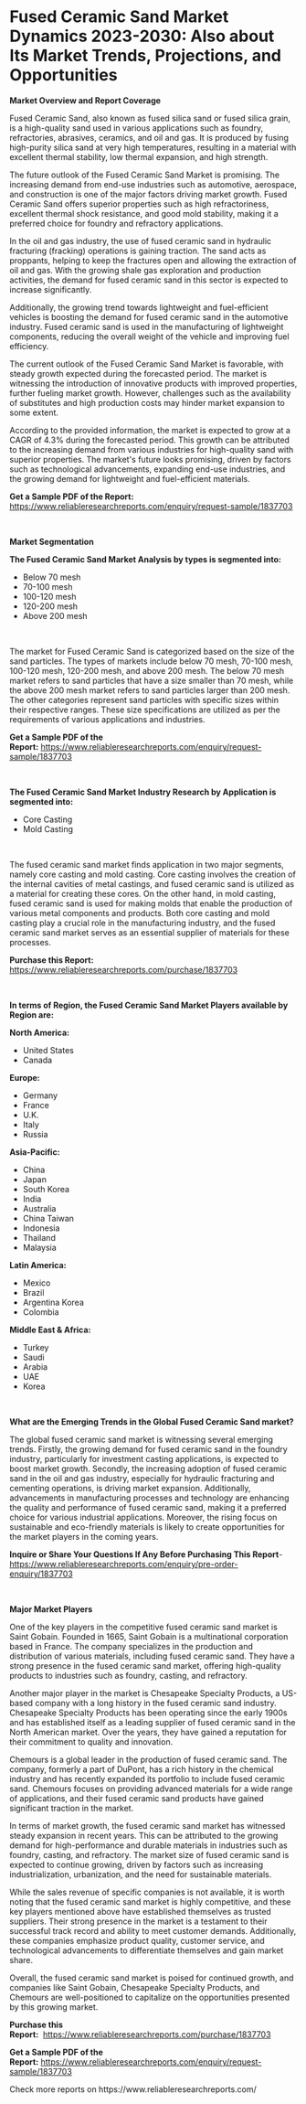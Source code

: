 <p><h1>Fused Ceramic Sand Market Dynamics 2023-2030: Also about Its Market Trends, Projections, and Opportunities</h1></p><p><strong>Market Overview and Report Coverage</strong></p>
<p><p>Fused Ceramic Sand, also known as fused silica sand or fused silica grain, is a high-quality sand used in various applications such as foundry, refractories, abrasives, ceramics, and oil and gas. It is produced by fusing high-purity silica sand at very high temperatures, resulting in a material with excellent thermal stability, low thermal expansion, and high strength.</p><p>The future outlook of the Fused Ceramic Sand Market is promising. The increasing demand from end-use industries such as automotive, aerospace, and construction is one of the major factors driving market growth. Fused Ceramic Sand offers superior properties such as high refractoriness, excellent thermal shock resistance, and good mold stability, making it a preferred choice for foundry and refractory applications.</p><p>In the oil and gas industry, the use of fused ceramic sand in hydraulic fracturing (fracking) operations is gaining traction. The sand acts as proppants, helping to keep the fractures open and allowing the extraction of oil and gas. With the growing shale gas exploration and production activities, the demand for fused ceramic sand in this sector is expected to increase significantly.</p><p>Additionally, the growing trend towards lightweight and fuel-efficient vehicles is boosting the demand for fused ceramic sand in the automotive industry. Fused ceramic sand is used in the manufacturing of lightweight components, reducing the overall weight of the vehicle and improving fuel efficiency.</p><p>The current outlook of the Fused Ceramic Sand Market is favorable, with steady growth expected during the forecasted period. The market is witnessing the introduction of innovative products with improved properties, further fueling market growth. However, challenges such as the availability of substitutes and high production costs may hinder market expansion to some extent.</p><p>According to the provided information, the market is expected to grow at a CAGR of 4.3% during the forecasted period. This growth can be attributed to the increasing demand from various industries for high-quality sand with superior properties. The market's future looks promising, driven by factors such as technological advancements, expanding end-use industries, and the growing demand for lightweight and fuel-efficient materials.</p></p>
<p><strong>Get a Sample PDF of the Report:</strong> <a href="https://www.reliableresearchreports.com/enquiry/request-sample/1837703">https://www.reliableresearchreports.com/enquiry/request-sample/1837703</a></p>
<p>&nbsp;</p>
<p><strong>Market Segmentation</strong></p>
<p><strong>The Fused Ceramic Sand Market Analysis by types is segmented into:</strong></p>
<p><ul><li>Below 70 mesh</li><li>70-100 mesh</li><li>100-120 mesh</li><li>120-200 mesh</li><li>Above 200 mesh</li></ul></p>
<p>&nbsp;</p>
<p><p>The market for Fused Ceramic Sand is categorized based on the size of the sand particles. The types of markets include below 70 mesh, 70-100 mesh, 100-120 mesh, 120-200 mesh, and above 200 mesh. The below 70 mesh market refers to sand particles that have a size smaller than 70 mesh, while the above 200 mesh market refers to sand particles larger than 200 mesh. The other categories represent sand particles with specific sizes within their respective ranges. These size specifications are utilized as per the requirements of various applications and industries.</p></p>
<p><strong>Get a Sample PDF of the Report:</strong>&nbsp;<a href="https://www.reliableresearchreports.com/enquiry/request-sample/1837703">https://www.reliableresearchreports.com/enquiry/request-sample/1837703</a></p>
<p>&nbsp;</p>
<p><strong>The Fused Ceramic Sand Market Industry Research by Application is segmented into:</strong></p>
<p><ul><li>Core Casting</li><li>Mold Casting</li></ul></p>
<p>&nbsp;</p>
<p><p>The fused ceramic sand market finds application in two major segments, namely core casting and mold casting. Core casting involves the creation of the internal cavities of metal castings, and fused ceramic sand is utilized as a material for creating these cores. On the other hand, in mold casting, fused ceramic sand is used for making molds that enable the production of various metal components and products. Both core casting and mold casting play a crucial role in the manufacturing industry, and the fused ceramic sand market serves as an essential supplier of materials for these processes.</p></p>
<p><strong>Purchase this Report:</strong>&nbsp; <a href="https://www.reliableresearchreports.com/purchase/1837703">https://www.reliableresearchreports.com/purchase/1837703</a></p>
<p>&nbsp;</p>
<p><strong>In terms of Region, the Fused Ceramic Sand Market Players available by Region are:</strong></p>
<p>
    <p> <strong> North America: </strong>
        <ul>
            <li>United States</li>
            <li>Canada</li>
        </ul>
        </p> 
    <p> <strong> Europe: </strong>
        <ul>
            <li>Germany</li>
            <li>France</li>
            <li>U.K.</li>
            <li>Italy</li>
            <li>Russia</li>
        </ul>
        </p> 
    <p> <strong> Asia-Pacific: </strong>
        <ul>
            <li>China</li>
            <li>Japan</li>
            <li>South Korea</li>
            <li>India</li>
            <li>Australia</li>
            <li>China Taiwan</li>
            <li>Indonesia</li>
            <li>Thailand</li>
            <li>Malaysia</li>
        </ul>
        </p> 
    <p> <strong> Latin America: </strong>
        <ul>
            <li>Mexico</li>
            <li>Brazil</li>
            <li>Argentina Korea</li>
            <li>Colombia</li>
        </ul>
        </p> 
    <p> <strong> Middle East & Africa: </strong>
        <ul>
            <li>Turkey</li>
            <li>Saudi</li>
            <li>Arabia</li>
            <li>UAE</li>
            <li>Korea</li>
        </ul>
    </p>
    </p>
<p>&nbsp;</p>
<p><strong>What are the Emerging Trends in the Global Fused Ceramic Sand market?</strong></p>
<p><p>The global fused ceramic sand market is witnessing several emerging trends. Firstly, the growing demand for fused ceramic sand in the foundry industry, particularly for investment casting applications, is expected to boost market growth. Secondly, the increasing adoption of fused ceramic sand in the oil and gas industry, especially for hydraulic fracturing and cementing operations, is driving market expansion. Additionally, advancements in manufacturing processes and technology are enhancing the quality and performance of fused ceramic sand, making it a preferred choice for various industrial applications. Moreover, the rising focus on sustainable and eco-friendly materials is likely to create opportunities for the market players in the coming years.</p></p>
<p><strong>Inquire or Share Your Questions If Any Before Purchasing This Report</strong>- <a href="https://www.reliableresearchreports.com/enquiry/pre-order-enquiry/1837703">https://www.reliableresearchreports.com/enquiry/pre-order-enquiry/1837703</a></p>
<p>&nbsp;</p>
<p><strong>Major Market Players</strong></p>
<p><p>One of the key players in the competitive fused ceramic sand market is Saint Gobain. Founded in 1665, Saint Gobain is a multinational corporation based in France. The company specializes in the production and distribution of various materials, including fused ceramic sand. They have a strong presence in the fused ceramic sand market, offering high-quality products to industries such as foundry, casting, and refractory.</p><p>Another major player in the market is Chesapeake Specialty Products, a US-based company with a long history in the fused ceramic sand industry. Chesapeake Specialty Products has been operating since the early 1900s and has established itself as a leading supplier of fused ceramic sand in the North American market. Over the years, they have gained a reputation for their commitment to quality and innovation.</p><p>Chemours is a global leader in the production of fused ceramic sand. The company, formerly a part of DuPont, has a rich history in the chemical industry and has recently expanded its portfolio to include fused ceramic sand. Chemours focuses on providing advanced materials for a wide range of applications, and their fused ceramic sand products have gained significant traction in the market.</p><p>In terms of market growth, the fused ceramic sand market has witnessed steady expansion in recent years. This can be attributed to the growing demand for high-performance and durable materials in industries such as foundry, casting, and refractory. The market size of fused ceramic sand is expected to continue growing, driven by factors such as increasing industrialization, urbanization, and the need for sustainable materials.</p><p>While the sales revenue of specific companies is not available, it is worth noting that the fused ceramic sand market is highly competitive, and these key players mentioned above have established themselves as trusted suppliers. Their strong presence in the market is a testament to their successful track record and ability to meet customer demands. Additionally, these companies emphasize product quality, customer service, and technological advancements to differentiate themselves and gain market share.</p><p>Overall, the fused ceramic sand market is poised for continued growth, and companies like Saint Gobain, Chesapeake Specialty Products, and Chemours are well-positioned to capitalize on the opportunities presented by this growing market.</p></p>
<p><strong>Purchase this Report:</strong>&nbsp;&nbsp;<a href="https://www.reliableresearchreports.com/purchase/1837703">https://www.reliableresearchreports.com/purchase/1837703</a></p>
<p></p>
<p><strong>Get a Sample PDF of the Report:</strong>&nbsp;<a href="https://www.reliableresearchreports.com/enquiry/request-sample/1837703">https://www.reliableresearchreports.com/enquiry/request-sample/1837703</a></p>
<p>Check more reports on https://www.reliableresearchreports.com/</p>